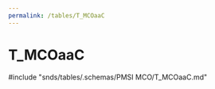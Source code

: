```yaml
---
permalink: /tables/T_MCOaaC
---
```

# T\_MCOaaC
<!-- SPDX-License-Identifier: MPL-2.0 -->

<!-- ATTENTION : Ne pas supprimer ou modifier la ligne ci-dessous -->
#include "snds/tables/.schemas/PMSI MCO/T_MCOaaC.md"
<!-- ATTENTION : Ne pas supprimer ou modifier la ligne ci-dessus -->
